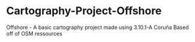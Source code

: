 # Cartography-Project-Offshore
Offshore - A basic cartography project made using 3.10.1-A Coruña
Based off of OSM ressources

